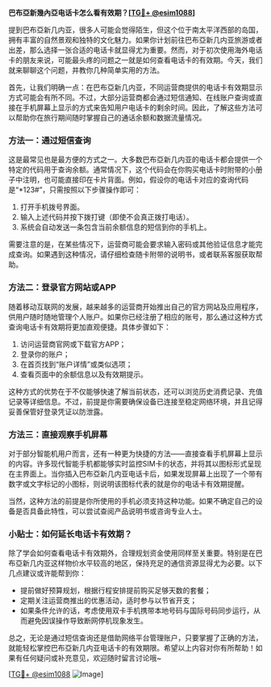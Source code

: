 **巴布亞新幾內亞电话卡怎么看有效期？[[TG💪+ @esim1088](https://t.me/s/esim1088)]**

提到巴布亞新几内亚，很多人可能会觉得陌生，但这个位于南太平洋西部的岛国，拥有丰富的自然景观和独特的文化魅力。如果你计划前往巴布亞新几内亚旅游或者出差，那么选择一张合适的电话卡就显得尤为重要。然而，对于初次使用海外电话卡的朋友来说，可能最头疼的问题之一就是如何查看电话卡的有效期。今天，我们就来聊聊这个问题，并教你几种简单实用的方法。

首先，让我们明确一点：在巴布亞新几内亚，不同运营商提供的电话卡有效期显示方式可能会有所不同。不过，大部分运营商都会通过短信通知、在线账户查询或直接在手机屏幕上显示的方式来告知用户电话卡的剩余时间。因此，了解这些方法可以帮助你在旅行期间随时掌握自己的通话余额和数据流量情况。

### 方法一：通过短信查询

这是最常见也是最方便的方式之一。大多数巴布亞新几内亚的电话卡都会提供一个特定的代码用于查询余额。通常情况下，这个代码会在你购买电话卡时附带的小册子中注明，也可能直接印在卡片背面。例如，假设你的电话卡对应的查询代码是“*123#”，只需按照以下步骤操作即可：

1. 打开手机拨号界面。
2. 输入上述代码并按下拨打键（即使不会真正拨打电话）。
3. 系统会自动发送一条包含当前余额信息的短信到你的手机上。

需要注意的是，在某些情况下，运营商可能会要求输入密码或其他验证信息才能完成查询。如果遇到这种情况，请仔细检查随卡附带的说明书，或者联系客服获取帮助。

### 方法二：登录官方网站或APP

随着移动互联网的发展，越来越多的运营商开始推出自己的官方网站及应用程序，供用户随时随地管理个人账户。如果你已经注册了相应的账号，那么通过这种方式查询电话卡有效期将更加直观便捷。具体步骤如下：

1. 访问运营商官网或下载官方APP；
2. 登录你的账户；
3. 在首页找到“账户详情”或类似选项；
4. 查看页面中的余额信息以及有效期提示。

这种方式的优势在于不仅能够快速了解当前状态，还可以浏览历史消费记录、充值记录等详细信息。不过，前提是你需要确保设备已连接至稳定网络环境，并且记得妥善保管好登录凭证以防泄露。

### 方法三：直接观察手机屏幕

对于部分智能机用户而言，还有一种更为快捷的方法——直接查看手机屏幕上显示的内容。许多现代智能手机都能够实时监控SIM卡的状态，并将其以图标形式呈现在主界面上。当你插入巴布亞新几内亚电话卡后，如果发现屏幕上出现了一个带有数字或文字标记的小图标，则说明该图标代表的就是你的电话卡有效期提醒。

当然，这种方法的前提是你所使用的手机必须支持这种功能。如果不确定自己的设备是否具备此特性，可以尝试查阅产品说明书或咨询专业人士。

### 小贴士：如何延长电话卡有效期？

除了学会如何查看电话卡有效期外，合理规划资金使用同样至关重要。特别是在巴布亞新几内亚这样物价水平较高的地区，保持充足的通信资源显得尤为必要。以下几点建议或许能帮到你：

- 提前做好预算规划，根据行程安排提前购买足够天数的套餐；
- 定期关注运营商推出的优惠活动，适时参与以节省开支；
- 如果条件允许的话，考虑使用双卡手机携带本地号码与国际号码同步运行，从而避免因误操作导致断网停机现象发生。

总之，无论是通过短信查询还是借助网络平台管理账户，只要掌握了正确的方法，就能轻松掌控巴布亞新几内亚电话卡的有效期限。希望以上内容对你有所帮助！如果有任何疑问或补充意见，欢迎随时留言讨论哦~

[[TG💪+ @esim1088](https://t.me/s/esim1088) ![Image](https://i.postimg.cc/4NQfJmqS/Snipaste-2025-05-13-00-14-12.png)]